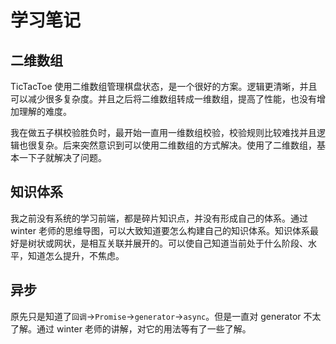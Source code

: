 # 学习笔记

## 二维数组

TicTacToe 使用二维数组管理棋盘状态，是一个很好的方案。逻辑更清晰，并且可以减少很多复杂度。并且之后将二维数组转成一维数组，提高了性能，也没有增加理解的难度。

我在做五子棋校验胜负时，最开始一直用一维数组校验，校验规则比较难找并且逻辑也很复杂。后来突然意识到可以使用二维数组的方式解决。使用了二维数组，基本一下子就解决了问题。

## 知识体系

我之前没有系统的学习前端，都是碎片知识点，并没有形成自己的体系。通过 winter 老师的思维导图，可以大致知道要怎么构建自己的知识体系。知识体系最好是树状或网状，是相互关联并展开的。可以使自己知道当前处于什么阶段、水平，知道怎么提升，不焦虑。

## 异步

原先只是知道了`回调`->`Promise`->`generator`->`async`。但是一直对 generator 不太了解。通过 winter 老师的讲解，对它的用法等有了一些了解。
